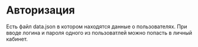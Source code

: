 # Авторизация

Есть файл data.json в котором находятся данные о пользователях. При вводе логина и пароля одного из пользоватлей можно попасть в личный кабинет. 
